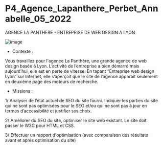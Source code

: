 # P4_Agence_Lapanthere_Perbet_Annabelle_05_2022

AGENCE LA PANTHERE - ENTREPRISE DE WEB DESIGN A LYON

![image](https://user-images.githubusercontent.com/103628998/174449594-f4bd4103-67ec-4f6a-82fa-050ab7ee9361.png)


* Contexte : 

Vous travaillez pour l'agence La Panthère, une grande agence de web design basée à Lyon. L’activité de l’entreprise a bien démarré mais aujourd’hui, elle est en perte de vitesse. En tapant “Entreprise web design Lyon” sur Internet, elle s’aperçoit que le site de l’agence apparaît seulement en deuxième page des moteurs de recherche.

* Missions :

1/ Analyser de l’état actuel de SEO du site fourni. 
Indiquer les parties du site qui ne sont pas optimisées pour le SEO et/ou qui ne sont pas à jour en termes d’accessibilité et justifier ses choix.

2/ Améliorer du SEO du site, optimiser le site web existant.
Le site doit passer le W3C pour HTML et CSS.

3/ Effectuer un rapport d'optimisation (avec comparaison des résultats avant et après optimisation du site)
